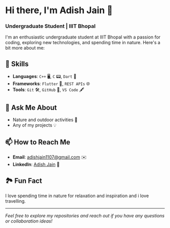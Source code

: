 # Hi there, I'm **Adish Jain** 👋

### **Undergraduate Student | IIIT Bhopal**

I'm an enthusiastic undergraduate student at IIIT Bhopal with a passion for coding, exploring new technologies, and spending time in nature. Here's a bit more about me:

## 💼 **Skills**
- **Languages**: `C++` 🖥️, `C` 📟, `Dart` 🚀
- **Frameworks**: `Flutter` 📱, `REST APIs` 🌐
- **Tools**: `Git` 🛠️, `GitHub` 🐙, `VS Code` 🖋️

## 💬 **Ask Me About**
- Nature and outdoor activities 🌳
- Any of my projects 💡

## 📫 **How to Reach Me**
- **Email**: [adishjain1107@gmail.com](mailto:adishjain1107@gmail.com) ✉️
- **LinkedIn**: [Adish Jain](https://www.linkedin.com/in/adish-jain-745b26280/) 🔗

## 🏞 Fun Fact
I love spending time in nature for relaxation and inspiration and i love travelling.

---

*Feel free to explore my repositories and reach out if you have any questions or collaboration ideas!*
